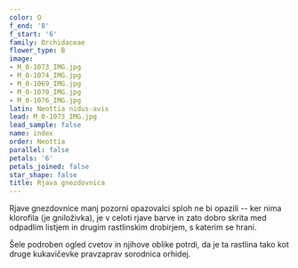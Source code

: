 ```yaml
---
color: O
f_end: '8'
f_start: '6'
family: Orchidaceae
flower_type: B
image:
- M_0-1073_IMG.jpg
- M_0-1074_IMG.jpg
- M_0-1069_IMG.jpg
- M_0-1070_IMG.jpg
- M_0-1076_IMG.jpg
latin: Neottia nidus-avis
lead: M_0-1073_IMG.jpg
lead_sample: false
name: index
order: Neottia
parallel: false
petals: '6'
petals_joined: false
star_shape: false
title: Rjava gnezdovnica
---
```

Rjave gnezdovnice manj pozorni opazovalci sploh ne bi opazili -- ker nima klorofila (je gniloživka), je v celoti rjave barve in zato dobro skrita med odpadlim listjem in drugim rastlinskim drobirjem, s katerim se hrani.

Šele podroben ogled cvetov in njihove oblike potrdi, da je ta rastlina tako kot druge kukavičevke pravzaprav sorodnica orhidej.
